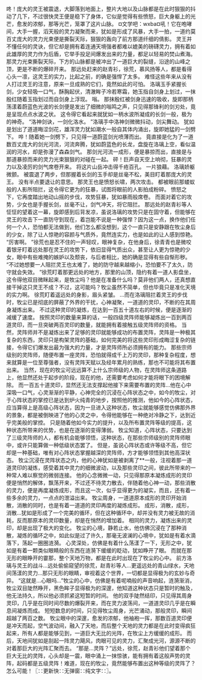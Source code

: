 咚！庞大的灵王被震退，大脚落到地面上，整片大地以及山脉都是在此时狠狠的抖动了几下，不过很快灵王便是稳下了身体，它似是觉得有些愤怒，巨大身躯上的光芒，愈发的浓郁，那等光芒，笼罩了这片山脉。
¤文学吧：wxba¤吼！它在咆哮间，大手一握，滔天般的灵力凝聚而来，犹如是形成了风暴，大手一拍，一道约莫百丈庞大的灵力光束便是撕裂天际，狠狠的轰向了前方那道纤细的倩影。
灵王并不懂任何的灵诀，但它却是拥有着连通天境强者都难以媲美的磅礴灵力，拥有着如此雄厚的灵力作为后盾，它举手投足间爆发出来的力量，都足以轻易的焚山煮海。
那灵力光束撕裂天际，下方的山脉都是被冲出了一道巨大的裂缝，沿途的山峰之顶，更是不断的爆碎开来。
那远处赶来的赵青衫，徐荒，慕风扬等人，都是看得心头一凛，这灵王的实力，比起之前，的确是强悍了太多。
难怪这些年来从没有人打过灵王的注意，原来一旦成熟的它们，竟然如此的可怕。
洛璃玉手紧握长剑，少女轻吸一口气，酥胸起伏，清澈眸子冷若寒霜，她玉指自剑身上划过，一抹殷红随着玉指划过而自剑身上浮现。
嗡。
那抹殷红被剑身迅速的吸收，旋即那柄荡漾着蔚蓝色光波的长剑便是发出了细微的嗡鸣之声，只见得那锋利的剑刃处，竟是呈现点点水波之状。
这令得它看起来就犹如一柄水波所凝成的长剑一般，极为的神奇。
“洛神剑诀，一剑化洛水。
”洛璃手中洛神剑微微抖动，剑尖舞动。
犹如是划出了道道晦涩剑花，雄浑灵力犹如潮水一般自其体内涌出，旋即她猛的一剑劈下。
哗！随着她一剑劈下，只见得一道蔚蓝剑光喷薄而出。
竟直接是化为了一道数百丈庞大的剑光河流，河流奔腾，犹如蔚蓝色的长龙，盘旋在洛璃上空，看似温润的河水，却是弥漫了森森剑气。
那剑光河流一成形，便是暴掠而出，直接是与那道暴掠而来的灵力光束狠狠的对碰在一起。
砰！巨声自天空上响彻，狂暴的灵力以及凌厉的剑气席卷开来。
将这片山岳冲击得千疮百孔。
一片狼藉。
洛璃娇躯微颤。
被震退了两步，但那握着长剑的玉手却是丝毫不松，美目盯着那庞大的灵王。
没有半点要退让的意思。
那灵王也是愤怒长啸，两次攻击。
都被眼前那蝼蚁般的人影所阻拦，这令得它更为的狂暴，试图将眼前的人影拍成粉碎。
愤怒之下，它再度踏出地动山摇的步伐，攻势狂暴，犹如暴雨般席卷。
而面对着它的攻势，少女也是手握长剑，丝毫不让，剑气冲天，将它阻拦。
那远处的赵青衫等人怔怔的望着这一幕，旋即感到后背发凉，虽说洛璃的攻势只是在固守着，但能够在灵王的攻击下一直防守到现在，着岂能不说是一种强悍？因为这一点，换作他们任何一个人，恐怕都无法做到，他们怎么都没想到，这个一直只是安静跟在牧尘身后的少女，除了让人惊艳的容颜与气质外，竟然连实力，也是如此的让人感到惊艳。
“厉害啊。
”徐荒也是忍不住的一声轻叹，眼神复杂，在他身后，徐青青也是微咬着银牙盯着远处那在灵王的攻势下，依旧显得气质出众，甚至让人更为惊艳的少女，眼中有些难掩的嫉妒以及颓丧，与后者相比，她的确是显得有些自惭形秽。
“不过她想要一人阻拦灵王也太难了，她的防守越来越缩小，恐怕要不了太久，防守就会失效。
”徐荒盯着那更远处的地方，那里的山顶，隐约有着一道人影盘坐，这令得他双目微眯起来，是牧尘吗？他是在准备什么吗？莫非他们两人，还真想直接干掉这只灵王不成？不过，这可能吗？牧尘虽然不简单，但也毕竟只是准化天境的实力啊。
徐荒盯着遥远处的身影，眉头紧皱。
...而在洛璃阻拦着灵王的步伐时，牧尘已是彻底的屏蔽了外界的干扰，心神凝聚，一道道的灵印，不断的在其周身凝炼出来。
不过这种灵印的凝炼，在达到一百五十道左右的时候，便是逐渐的减缓了速度。
按照灵印的数量来算的话，一般四级灵阵师能够凝炼出一百到两百道灵印，而一旦突破两百灵印的数量，就能拥有着接触五级灵阵师的资格。
当然，灵阵师并不是凝炼出来了足够的灵印就能够成功的布置灵阵，灵阵是一种极其复杂的东西，灵印只是构架灵阵的基础，如何完美的将这些灵印形成晦涩复杂的链接，令得它们爆发出最为强大的力量，才是灵阵师所必须拥有的能力。
那些宗师级别的灵阵师，随便布置一座灵阵，恐怕就得成千上万的灵印，那种复杂程度，想来就算是一位至尊强者，没有灵阵天赋以及经年累月的熟练，那也不可能将其布置出来。
当然，现在的牧尘可远远算不上什么宗师级的人物，在灵阵师这条道路上，他显然还处于起步的阶段，现在的他，还需要考虑如何才能将眼下的困境解除。
而一百五十道灵印，显然还无法支撑起他接下来需要布置的灵阵...他在心中深吸一口气，心灵渐渐的平静，心神完全的沉浸在心阵状态之中，如今的牧尘，对于心阵状态的掌控已是达到炉火纯青的地步，按照他的推测，他如今的心阵状态，应当算得上是高级心阵状态，因为一旦进入这种状态，牧尘就能够感觉仿佛那外界的景象，都是被倒映进了他的心灵之中，令得他能够在一种绝对冷静之下，达到近乎完美般的掌控。
只是随着他如今实力的提升，以及所布置灵阵等级的提高，这种状态所带来的优势，也是在逐渐的变得薄弱。
牧尘知道，心阵状态，只要达到了三级灵阵师的人，都有机会能够领悟，这种状态，在那些宗师级别的灵阵师眼中，或许只能算做一种低级状态罢了。
但是，虽说心阵状态或许等级不高，但它却是一种基础，唯有对心阵状态掌握越深的灵阵师，方才能够领悟到其他高深状态。
牧尘沉浸在灵阵状态之内，他的心神犹如是被剥离了**一般，注视着那一道道灵印的凝炼，感受着其中灵力的细微波动，以及那些灵印之间，彼此所带来的一种常人难以察觉的微弱连接。
他的心念微微一动，只见得那原本凝炼成形的灵印便是悄然的解体，飘荡开来，不过还不待灵力散去，伴随着他心神一动，那些消散的灵力，便是再度凝炼成形，而且这一次，似乎显得更为的凝实，而且，还有着一些多余的灵力，一点点的泄溢出来。
牧尘周身，一道道原本成形的灵印开始消散，消散的同时，也是有着一道道的灵印再度的凝炼成形。
成形，消散，成形，消散...犹如是形成了一个完美的循环，但在这种循环中，却并没有灵力被无故的消耗，反而那原本的灵印数量，却是在悄然的增加着。
相同的灵力，凝炼出来的灵印，却是出现了极大的变化。
牧尘的心境，静若止水，他仿佛沉浸在了那种消散，凝炼的循环之中，如此似是过了许久，那毫无波澜的心境中，犹如是有着水滴落下，荡起一圈圈涟漪。
心灵深处，仿佛是有着什么荡漾了一下，无形之中，犹如是有着一颗类似眼睛般的东西在涟漪下缓缓的眨动，犹如睁开了眼。
而就在那无形的眼睁开的霎那，整个天地万物，都是在此时出现在了牧尘的心中。
前方洛璃与灵王的战斗...远处偷偷窥望的徐荒，赵青衫等人...更遥远处的青山绿水，天地间荡漾的灵力...那只无形的眼睛，审视着这个世界，一切都是显得极为的玄妙与奇异。
“这就是...心眼吗...”牧尘的心中，仿佛是有着呢喃般的声音响起，涟漪渐消，牧尘双目陡然睁开，黑色眸子显得极为的深邃，他知道这种状态只是暂时的触及，他无法持久，所以他必须抓紧这短暂的时间。
他的双手陡然结印，只见得其周身灵印，几乎是在同时间尽数的爆裂开来，而在灵力波荡间，一道道灵印几乎是在瞬息间凝炼而成。
短短数息的时间，只见得牧尘周身，光芒涌动，那般灵印，瞬间超越了两百之数。
牧尘眼中的深邃，愈发的浓郁，他袖袍一挥，那数百道灵印便是冲天而起，空气波动间，融入了天地，而后整个天地的灵力都是在此时变得疯狂起来，所有人都是能够见到，一道巨大无比的光阵，在牧尘上方缓缓的成形。
而后，天地间犹如是刮起一阵灵力飓风，肉眼可见的灵力，汇聚成光河，源源不断的对着那巨大的光阵汇聚而去。
“那是...灵阵？”远处，徐荒，赵青衫他们望着那个巨大无比的灵阵，心头却是一震，眼中涌上一抹惊骇，能有拥有着这般声势的灵阵，起码都是五级灵阵！难道，现在的牧尘，竟然能够布置出这种等级的灵阵了？怎么可能！〖∷更新快∷无弹窗∷纯文字∷〗。
